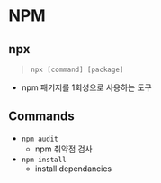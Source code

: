 # NPM


## npx
> `npx [command] [package]`
* npm 패키지를 1회성으로 사용하는 도구

## Commands

* `npm audit`
  * npm 취약점 검사
* `npm install`
  * install dependancies